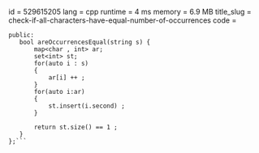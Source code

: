 id = 529615205 
lang = cpp 
runtime  = 4 ms 
memory = 6.9 MB
title_slug = check-if-all-characters-have-equal-number-of-occurrences
code =
 ```class Solution {
public:
    bool areOccurrencesEqual(string s) {
        map<char , int> ar; 
        set<int> st; 
        for(auto i : s) 
        {
            ar[i] ++ ;
        }
        for(auto i:ar) 
        {
            st.insert(i.second) ;            
        }
        
        return st.size() == 1 ;
    }
};```